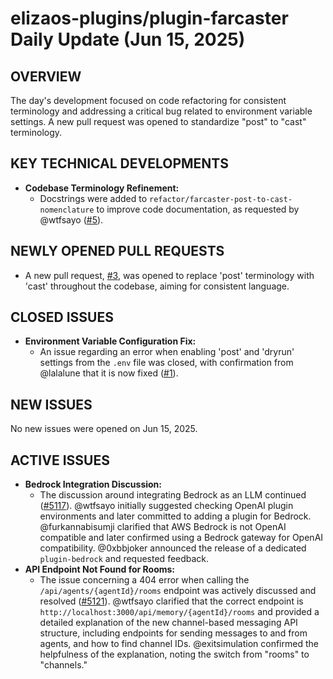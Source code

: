 # elizaos-plugins/plugin-farcaster Daily Update (Jun 15, 2025)

## OVERVIEW 
The day's development focused on code refactoring for consistent terminology and addressing a critical bug related to environment variable settings. A new pull request was opened to standardize "post" to "cast" terminology.

## KEY TECHNICAL DEVELOPMENTS

*   **Codebase Terminology Refinement:**
    *   Docstrings were added to `refactor/farcaster-post-to-cast-nomenclature` to improve code documentation, as requested by @wtfsayo ([#5](https://github.com/elizaos-plugins/plugin-farcaster/pull/5)).

## NEWLY OPENED PULL REQUESTS

*   A new pull request, [#3](https://github.com/elizaos-plugins/plugin-farcaster/pull/3), was opened to replace 'post' terminology with 'cast' throughout the codebase, aiming for consistent language.

## CLOSED ISSUES

*   **Environment Variable Configuration Fix:**
    *   An issue regarding an error when enabling 'post' and 'dryrun' settings from the `.env` file was closed, with confirmation from @lalalune that it is now fixed ([#1](https://github.com/elizaos-plugins/plugin-farcaster/issues/1)).

## NEW ISSUES

No new issues were opened on Jun 15, 2025.

## ACTIVE ISSUES

*   **Bedrock Integration Discussion:**
    *   The discussion around integrating Bedrock as an LLM continued ([#5117](https://github.com/elizaos-plugins/plugin-farcaster/issues/5117)). @wtfsayo initially suggested checking OpenAI plugin environments and later committed to adding a plugin for Bedrock. @furkannabisumji clarified that AWS Bedrock is not OpenAI compatible and later confirmed using a Bedrock gateway for OpenAI compatibility. @0xbbjoker announced the release of a dedicated `plugin-bedrock` and requested feedback.
*   **API Endpoint Not Found for Rooms:**
    *   The issue concerning a 404 error when calling the `/api/agents/{agentId}/rooms` endpoint was actively discussed and resolved ([#5121](https://github.com/elizaos-plugins/plugin-farcaster/issues/5121)). @wtfsayo clarified that the correct endpoint is `http://localhost:3000/api/memory/{agentId}/rooms` and provided a detailed explanation of the new channel-based messaging API structure, including endpoints for sending messages to and from agents, and how to find channel IDs. @exitsimulation confirmed the helpfulness of the explanation, noting the switch from "rooms" to "channels."